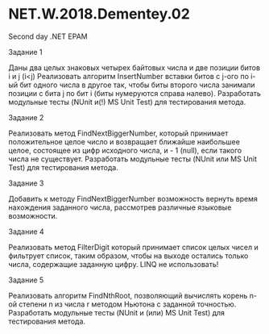 # NET.W.2018.Dementey.02
Second day .NET EPAM

Задание 1

Даны два целых знаковых четырех байтовых числа и две позиции битов i и j (i<j) 
Реализовать алгоритм InsertNumber вставки битов с j-ого по i-ый бит одного числа в другое так, чтобы биты второго числа занимали позиции с бита j по бит i (биты нумеруются справа налево). 
Разработать модульные тесты (NUnit и(!) MS Unit Test) для тестирования метода.

Задание 2

Реализовать метод FindNextBiggerNumber, который принимает положительное целое число и возвращает ближайше наибольшее целое, состоящее из цифр исходного числа, и - 1 (null), если такого числа не существует. 
Разработать модульные тесты (NUnit или MS Unit Test) для тестирования метода.

Задание 3

Добавить к методу FindNextBiggerNumber возможность вернуть время нахождения заданного числа, рассмотрев различные языковые возможности. 

Задание 4

Реализовать метод FilterDigit который принимает список целых чисел и фильтрует список, таким образом, чтобы на выходе остались только числа, содержащие заданную цифру. 
LINQ не использовать!

Задание 5

Реализовать алгоритм FindNthRoot, позволяющий вычислять корень n-ой степени n из числа r методом Ньютона с заданной точностью. 
Разработать модульные тесты (NUnit и (или) MS Unit Test) для тестирования метода.
